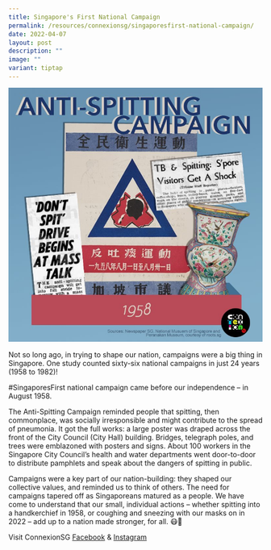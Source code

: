 ```yaml
---
title: Singapore's First National Campaign
permalink: /resources/connexionsg/singaporesfirst-national-campaign/
date: 2022-04-07
layout: post
description: ""
image: ""
variant: tiptap
---
```

![](/images/fb%20image%20(old).jpg)

Not so long ago, in trying to shape our nation, campaigns were a big thing in Singapore. One study counted sixty-six national campaigns in just 24 years (1958 to 1982)!

#SingaporesFirst national campaign came before our independence – in August 1958.

The Anti-Spitting Campaign reminded people that spitting, then commonplace, was socially irresponsible and might contribute to the spread of pneumonia. It got the full works: a large poster was draped across the front of the City Council (City Hall) building. Bridges, telegraph poles, and trees were emblazoned with posters and signs. About 100 workers in the Singapore City Council’s health and water departments went door-to-door to distribute pamphlets and speak about the dangers of spitting in public.

Campaigns were a key part of our nation-building: they shaped our collective values, and reminded us to think of others. The need for campaigns tapered off as Singaporeans matured as a people. We have come to understand that our small, individual actions – whether spitting into a handkerchief in 1958, or coughing and sneezing with our masks on in 2022 – add up to a nation made stronger, for all. 😷🤧

Visit ConnexionSG [Facebook](https://www.facebook.com/ConnexionSG) & [Instagram](https://www.instagram.com/connexionsg/)